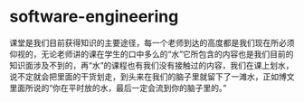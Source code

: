 # software-engineering
课堂是我们目前获得知识的主要途径，每一个老师到达的高度都是我们现在所必须仰视的，无论老师讲的课在学生的口中多么的“水”它所包含的内容也是我们目前的知识面涉及不到的，再“水”的课程也有我们没有接触过的内容，我们在课上划水，说不定就会把里面的干货划走，到头来在我们的脑子里就留下了一滩水，正如博文里面所说的“你在平时放的水，最后一定会流到你的脑子里的。”
